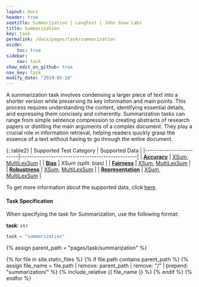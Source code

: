 ```yaml
---
layout: docs
header: true
seotitle: Summarization | LangTest | John Snow Labs
title: Summarization
key: task
permalink: /docs/pages/task/summarization
aside:
    toc: true
sidebar:
    nav: task
show_edit_on_github: true
nav_key: task
modify_date: "2019-05-16"
---
```


<div class="main-docs" markdown="1">


A summarization task involves condensing a larger piece of text into a shorter version while preserving its key information and main points. This process requires understanding the content, identifying essential details, and expressing them concisely and coherently. Summarization tasks can range from simple sentence compression to creating abstracts of research papers or distilling the main arguments of a complex document. They play a crucial role in information retrieval, helping readers quickly grasp the essence of a text without having to go through the entire document.

</div><div class="h3-box" markdown="1">

{:.table2}
| Supported Test Category | Supported Data                                  |
|-------------------------|-------------------------------------------------|
| [**Accuracy**](/docs/pages/tests/accuracy)            | [XSum](/docs/pages/benchmarks/other_benchmarks/xsum), [MultiLexSum](/docs/pages/benchmarks/legal/multilexsum) |
| [**Bias**](/docs/pages/tests/bias)                |   XSum (split: bias)                               |
| [**Fairness**](/docs/pages/tests/fairness)          | [XSum](/docs/pages/benchmarks/other_benchmarks/xsum), [MultiLexSum](/docs/pages/benchmarks/legal/multilexsum)                             |
| [**Robustness**](/docs/pages/tests/robustness)          | [XSum](/docs/pages/benchmarks/other_benchmarks/xsum), [MultiLexSum](/docs/pages/benchmarks/legal/multilexsum) |
| [**Representation**](/docs/pages/tests/representation)      | [XSum](/docs/pages/benchmarks/other_benchmarks/xsum), [MultiLexSum](/docs/pages/benchmarks/legal/multilexsum) |

To get more information about the supported data, click [here](/docs/pages/docs/data#summarization).

</div><div class="h3-box" markdown="1">

#### Task Specification

When specifying the task for Summarization, use the following format:


**task**: `str`

```python
task = "summarization"
```

{% assign parent_path = "pages/task/summarization" %}

{% for file in site.static_files %}
    {% if file.path contains parent_path %}
        {% assign file_name = file.path | remove:  parent_path | remove:  "/" | prepend: "summarization/" %}
        {% include_relative {{ file_name }} %}
    {% endif %}
{% endfor %}

</div>